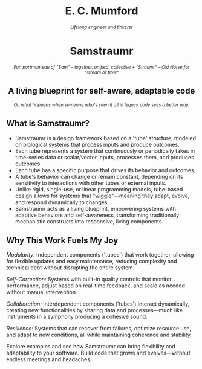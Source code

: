 <h1 align="center">E. C. Mumford</h1>
<p align="center"><i><small>Lifelong engineer and tinkerer</small></i></p>

<h1 align="center">Samstraumr</h1>
<p align="center"><i><small>Fun portmanteau of "Sam" – together, unified, collective + "Straumr" – Old Norse for "stream or flow"</small></i></p>

<h2 align="center">A living blueprint for self-aware, adaptable code</h2>
<p align="center"><i><small>Or, what happens when someone who's seen it all in legacy code sees a better way.</small></i></p>

## What is Samstraumr?

* Samstraumr is a design framework based on a 'tube' structure, modeled on biological systems that process inputs and produce outcomes.
* Each tube represents a system that continuously or periodically takes in time-series data or scalar/vector inputs, processes them, and produces outcomes.
* Each tube has a specific purpose that drives its behavior and outcomes.
* A tube's behavior can change or remain constant, depending on its sensitivity to interactions with other tubes or external inputs.
* Unlike rigid, single-use, or linear programming models, tube-based design allows for systems that "wiggle"—meaning they adapt, evolve, and respond dynamically to changes. 
* Samstraumr acts as a living blueprint, empowering systems with adaptive behaviors and self-awareness, transforming traditionally mechanistic constructs into responsive, living components.

## Why This Work Fuels My Joy

*Modularity:* Independent components ('tubes') that work together, allowing for flexible updates and easy maintenance, reducing complexity and technical debt without disrupting the entire system.

*Self-Correction:* Systems with built-in quality controls that monitor performance, adjust based on real-time feedback, and scale as needed without manual intervention.

*Collaboration:* Interdependent components ('tubes') interact dynamically, creating new functionalities by sharing data and processes—much like instruments in a symphony producing a cohesive sound.

*Resilience:* Systems that can recover from failures, optimize resource use, and adapt to new conditions, all while maintaining coherence and stability.

Explore examples and see how Samstraumr can bring flexibility and adaptability to your software. Build code that grows and evolves—without endless meetings and headaches.